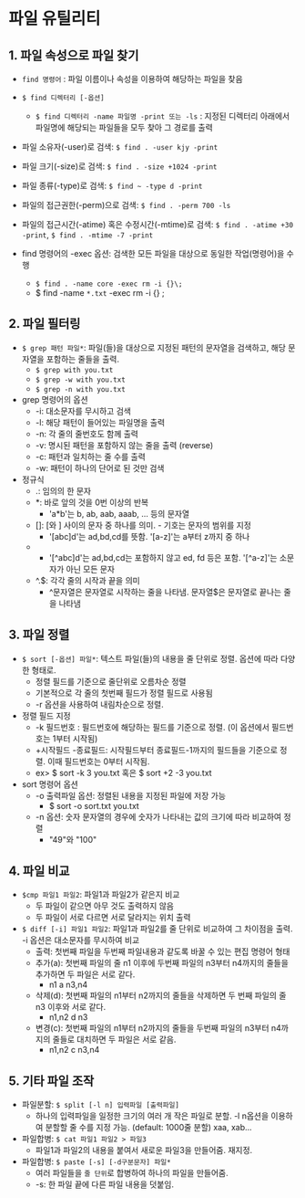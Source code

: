 # 파일 유틸리티 

## 1. 파일 속성으로 파일 찾기 
* `find 명령어` : 파일 이름이나 속성을 이용하여 해당하는 파일을 찾음 
* `$ find 디렉터리 [-옵션]`  
    * `$ find 디렉터리 -name 파일명 -print 또는 -ls` : 지정된 디렉터리 아래에서 파일명에 해당되는 파일들을 모두 찾아 그 경로를 출력 

* 파일 소유자(-user)로 검색: `$ find . -user kjy -print` 
* 파일 크기(-size)로 검색: `$ find . -size +1024 -print`
* 파일 종류(-type)로 검색: `$ find ~ -type d -print` 
* 파일의 접근권한(-perm)으로 검색: `$ find . -perm 700 -ls` 
* 파일의 접근시간(-atime) 혹은 수정시간(-mtime)로 검색: `$ find . -atime +30 -print`, `$ find . -mtime -7 -print` 
* find 명령어의 -exec 옵션: 검색한 모든 파일을 대상으로 동일한 작업(명령어)을 수행 
    * `$ find . -name core -exec rm -i {}\;` 
    * $ find  -name `*.txt` -exec rm -i {} \; 

## 2. 파일 필터링 
* `$ grep 패턴 파일*`: 파일(들)을 대상으로 지정된 패턴의 문자열을 검색하고, 해당 문자열을 포함하는 줄들을 출력. 
    * `$ grep with you.txt` 
    * `$ grep -w with you.txt`
    * `$ grep -n with you.txt` 
* grep 명령어의 옵션
    * -i: 대소문자를 무시하고 검색
    * -l: 해당 패턴이 들어있는 파일명을 출력 
    * -n: 각 줄의 줄번호도 함께 출력 
    * -v: 명시된 패턴을 포함하지 않는 줄을 출력 (reverse)
    * -c: 패턴과 일치하는 줄 수를 출력
    * -w: 패턴이 하나의 단어로 된 것만 검색  
* 정규식
    * .: 임의의 한 문자
    * *: 바로 앞의 것을 0번 이상의 반복 
        * 'a*b'는 b, ab, aab, aaab, ... 등의 문자열 
    * []: [와 ] 사이의 문자 중 하나를 의미. - 기호는 문자의 범위를 지정
        * '[abc]d'는 ad,bd,cd를 뜻함. '[a-z]'는 a부터 z까지 중 하나 
    * [^...]: [^와 ] 사이의 문자를 제외한 나머지 문자 중 하나를 의미 
        * '[^abc]d'는 ad,bd,cd는 포함하지 않고 ed, fd 등은 포함. '[^a-z]'는 소문자가 아닌 모든 문자
    * ^.$: 각각 줄의 시작과 끝을 의미
        * ^문자열은 문자열로 시작하는 줄을 나타냄. 문자열$은 문자열로 끝나는 줄을 나타냄 

## 3. 파일 정렬 
* `$ sort [-옵션] 파일*`: 텍스트 파일(들)의 내용을 줄 단위로 정렬. 옵션에 따라 다양한 형태로. 
    * 정렬 필드를 기준으로 줄단위로 오름차순 정렬
    * 기본적으로 각 줄의 첫번째 필드가 정렬 필드로 사용됨
    * -r 옵션을 사용하여 내림차순으로 정렬. 
* 정렬 필드 지정 
    * -k 필드번호 : 필드번호에 해당하는 필드를 기준으로 정렬. (이 옵션에서 필드번호는 1부터 시작됨)
    * +시작필드 -종료필드: 시작필드부터 종료필드-1까지의 필드들을 기준으로 정렬. 이때 필드번호는 0부터 시작됨. 
    * ex> $ sort -k 3 you.txt 혹은 $ sort +2 -3 you.txt 
* sort 명령어 옵션 
    * -o 출력파일 옵션: 정렬된 내용을 지정된 파일에 저장 가능 
        * $ sort -o sort.txt you.txt
    * -n 옵션: 숫자 문자열의 경우에 숫자가 나타내는 값의 크기에 따라 비교하여 정렬
        * "49"와 "100" 

## 4. 파일 비교 
* `$cmp 파일1 파일2`: 파일1과 파일2가 같은지 비교 
    * 두 파일이 같으면 아무 것도 출력하지 않음
    * 두 파일이 서로 다르면 서로 달라지는 위치 출력 
* `$ diff [-i] 파일1 파일2`: 파일1과 파일2를 줄 단위로 비교하여 그 차이점을 출력. -i 옵션은 대소문자를 무시하여 비교 
    * 출력: 첫번째 파일을 두번째 파일내용과 같도록 바꿀 수 있는 편집 명령어 형태 
    * 추가(a): 첫번째 파일의 줄 n1 이후에 두번째 파일의 n3부터 n4까지의 줄들을 추가하면 두 파일은 서로 같다. 
        * n1 a n3,n4 
    * 삭제(d): 첫번째 파일의 n1부터 n2까지의 줄들을 삭제하면 두 번째 파일의 줄 n3 이후와 서로 같다. 
        * n1,n2 d n3 
    * 변경(c): 첫번째 파일의 n1부터 n2까지의 줄들을 두번째 파일의 n3부터 n4까지의 줄들로 대치하면 두 파일은 서로 같음. 
        * n1,n2 c n3,n4 

## 5. 기타 파일 조작 
* 파일분할: `$ split [-l n] 입력파일 [출력파일]` 
    * 하나의 입력파일을 일정한 크기의 여러 개 작은 파일로 분할. -l n옵션을 이용하여 분할할 줄 수를 지정 가능. (default: 1000줄 분할) xaa, xab... 
* 파일합병: `$ cat 파일1 파일2 > 파일3` 
    * 파일1과 파일2의 내용을 붙여서 새로운 파일3을 만들어줌. 재지정.
* 파일합병: `$ paste [-s] [-d구분문자] 파일*`
    * 여러 파일들을 `줄 단위`로 합병하여 하나의 파일을 만들어줌. 
    * -s: 한 파일 끝에 다른 파일 내용을 덧붙임. 
